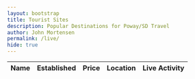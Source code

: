 ```yaml
---
layout: bootstrap 
title: Tourist Sites
description: Popular Destinations for Poway/SD Travel
author: John Mortensen
permalink: /live/
hide: true
---    
```

<!-- Start of body content specific to a table using bootstrap -->
<div class="row mx-3 mb-4 rounded-3 align-items-md-stretch">
    <table class="table " id="cars">
        <thead>
            <tr>
                <th>Name</th>
                <th>Established</th>
                <th>Price</th>
                <th>Location</th>
                <th>Live Activity</th>
            </tr>
        </thead>
        <tbody>
            <!-- Rows will be dynamically added here -->
        </tbody>
    </table>
    <script>
        // Inline JavaScript Object for Cars
        const cars = [
            { make: "Ford", model: "Mustang", year: 2022, color: "Red", price: "$35,000" },
            { make: "Toyota", model: "Camry", year: 2022, color: "Silver", price: "$25,000" },
            { make: "Tesla", model: "Model S", year: 2022, color: "White", price: "$80,000" },
            { make: "Cadillac", model: "Broughan", year: 1969, color: "Black", price: "$10,000" },
            { make: "Ford", model: "F-350", year: 1997, color: "Green", price: "$15,000" },
            { make: "Ford", model: "Excursion", year: 2003, color: "Green", price: "$25,000" },
            { make: "Ford", model: "Ranger", year: 2012, color: "Red", price: "$8,000" },
            { make: "Kuboto", model: "L3301 Tractor", year: 2015, color: "Orange", price: "$12,000" },
            { make: "Ford", model: "Fusion Energi", year: 2015, color: "Green", price: "$15,000" },
            { make: "Acura", model: "XL", year: 2006, color: "Grey", price: "$10,000" },
            { make: "Ford", model: "F150 Lightning", year: 2023, color: "Grey", price: "$70,000" },
            { make: "Chevrolet", model: "Corvette", year: 2021, color: "Yellow", price: "$60,000" },
            { make: "BMW", model: "X5", year: 2020, color: "Blue", price: "$50,000" },
            { make: "Audi", model: "A4", year: 2019, color: "White", price: "$40,000" },
            { make: "Mercedes-Benz", model: "C-Class", year: 2018, color: "Black", price: "$45,000" },
            { make: "Honda", model: "Civic", year: 2022, color: "Silver", price: "$22,000" },
            { make: "Hyundai", model: "Elantra", year: 2021, color: "Blue", price: "$20,000" },
            { make: "Nissan", model: "Altima", year: 2020, color: "Red", price: "$24,000" },
            { make: "Jeep", model: "Wrangler", year: 2023, color: "Green", price: "$45,000" },
            { make: "Subaru", model: "Outback", year: 2022, color: "White", price: "$30,000" },
            { make: "Mazda", model: "CX-5", year: 2021, color: "Grey", price: "$28,000" },
            { make: "Volkswagen", model: "Jetta", year: 2020, color: "Black", price: "$18,000" },
            { make: "Chevrolet", model: "Silverado", year: 2023, color: "Blue", price: "$55,000" },
            { make: "Dodge", model: "Charger", year: 2022, color: "Red", price: "$40,000" },
            { make: "Kia", model: "Sorento", year: 2021, color: "White", price: "$32,000" },
            { make: "Toyota", model: "Highlander", year: 2022, color: "Silver", price: "$38,000" },
            { make: "Ford", model: "Explorer", year: 2023, color: "Black", price: "$50,000" },
            { make: "Tesla", model: "Model 3", year: 2023, color: "Blue", price: "$45,000" },
            { make: "Ram", model: "1500", year: 2022, color: "Grey", price: "$48,000" },
            { make: "GMC", model: "Sierra", year: 2023, color: "White", price: "$60,000" },
            { make: "Volvo", model: "XC90", year: 2021, color: "Black", price: "$55,000" }
        ];
        // Populate the table dynamically
        const tbody = document.querySelector("#cars tbody");
        cars.forEach(car => {
            const row = document.createElement("tr");
            row.innerHTML = `
                <td>${car.make}</td>
                <td>${car.model}</td>
                <td>${car.year}</td>
                <td>${car.color}</td>
                <td>${car.price}</td>
            `;
            tbody.appendChild(row);
        });
        // Initialize DataTable add text-primary to a-tags for visability
        $(document).ready(function () {
            $('#cars').DataTable({
                drawCallback: function () {
                    // Add Bootstrap's text-primary class to the inner HTML of <a> tags inside pagination buttons
                    $('.dataTables_paginate .paginate_button a').each(function () {
                        const link = $(this);
                        const innerHTML = link.html();
                        link.html(`<span class="text-primary">${innerHTML}</span>`);
                    });
                }
            });
        });
    </script>
</div>